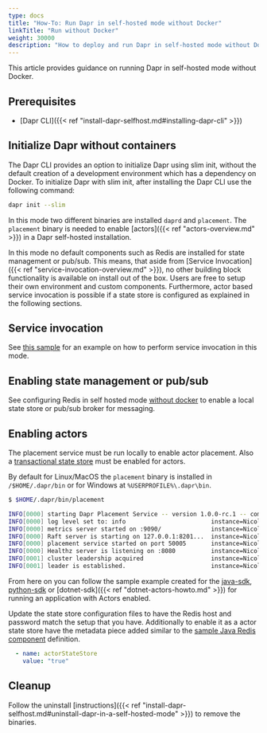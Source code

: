 ```yaml
---
type: docs
title: "How-To: Run Dapr in self-hosted mode without Docker"
linkTitle: "Run without Docker"
weight: 30000
description: "How to deploy and run Dapr in self-hosted mode without Docker installed on the local machine"
---
```


This article provides guidance on running Dapr in self-hosted mode without Docker.

## Prerequisites

- [Dapr CLI]({{< ref "install-dapr-selfhost.md#installing-dapr-cli" >}})

## Initialize Dapr without containers

The Dapr CLI provides an option to initialize Dapr using slim init, without the default creation of a development environment which has a dependency on Docker. To initialize Dapr with slim init, after installing the Dapr CLI use the following command:

```bash
dapr init --slim
```

In this mode two different binaries are installed `daprd` and `placement`. The `placement` binary is needed to enable [actors]({{< ref "actors-overview.md" >}}) in a Dapr self-hosted installation. 

In this mode no default components such as Redis are installed for state management or pub/sub. This means, that aside from [Service Invocation]({{< ref "service-invocation-overview.md" >}}), no other building block functionality is available on install out of the box. Users are free to setup their own environment and custom components. Furthermore, actor based service invocation is possible if a state store is configured as explained in the following sections.

## Service invocation
See [this sample](https://github.com/dapr/samples/tree/master/hello-dapr-slim) for an example on how to perform service invocation in this mode. 

## Enabling state management or pub/sub

See configuring Redis in self hosted mode [without docker](https://redis.io/topics/quickstart) to enable a local state store or pub/sub broker for messaging. 

## Enabling actors

The placement service must be run locally to enable actor placement. Also a [transactional state store](#Enabling-state-management-or-pub/sub) must be enabled for actors. 

By default for Linux/MacOS the `placement` binary is installed in `/$HOME/.dapr/bin` or for Windows at `%USERPROFILE%\.dapr\bin`.

```bash
$ $HOME/.dapr/bin/placement

INFO[0000] starting Dapr Placement Service -- version 1.0.0-rc.1 -- commit 13ae49d  instance=Nicoletaz-L10.redmond.corp.microsoft.com scope=dapr.placement type=log ver=1.0.0-rc.1
INFO[0000] log level set to: info                        instance=Nicoletaz-L10.redmond.corp.microsoft.com scope=dapr.placement type=log ver=1.0.0-rc.1
INFO[0000] metrics server started on :9090/              instance=Nicoletaz-L10.redmond.corp.microsoft.com scope=dapr.metrics type=log ver=1.0.0-rc.1
INFO[0000] Raft server is starting on 127.0.0.1:8201...  instance=Nicoletaz-L10.redmond.corp.microsoft.com scope=dapr.placement.raft type=log ver=1.0.0-rc.1
INFO[0000] placement service started on port 50005       instance=Nicoletaz-L10.redmond.corp.microsoft.com scope=dapr.placement type=log ver=1.0.0-rc.1
INFO[0000] Healthz server is listening on :8080          instance=Nicoletaz-L10.redmond.corp.microsoft.com scope=dapr.placement type=log ver=1.0.0-rc.1
INFO[0001] cluster leadership acquired                   instance=Nicoletaz-L10.redmond.corp.microsoft.com scope=dapr.placement type=log ver=1.0.0-rc.1
INFO[0001] leader is established.                        instance=Nicoletaz-L10.redmond.corp.microsoft.com scope=dapr.placement type=log ver=1.0.0-rc.1

```

From here on you can follow the sample example created for the [java-sdk](https://github.com/dapr/java-sdk/tree/master/examples/src/main/java/io/dapr/examples/actors), [python-sdk](https://github.com/dapr/python-sdk/tree/master/examples/demo_actor) or [dotnet-sdk]({{< ref "dotnet-actors-howto.md" >}}) for running an application with Actors enabled. 

Update the state store configuration files to have the Redis host and password match the setup that you have. Additionally to enable it as a actor state store have the metadata piece added similar to the [sample Java Redis component](https://github.com/dapr/java-sdk/blob/master/examples/components/state/redis.yaml) definition.

```yaml
  - name: actorStateStore
    value: "true"
```


## Cleanup

Follow the uninstall [instructions]({{< ref "install-dapr-selfhost.md#uninstall-dapr-in-a-self-hosted-mode" >}}) to remove the binaries.
